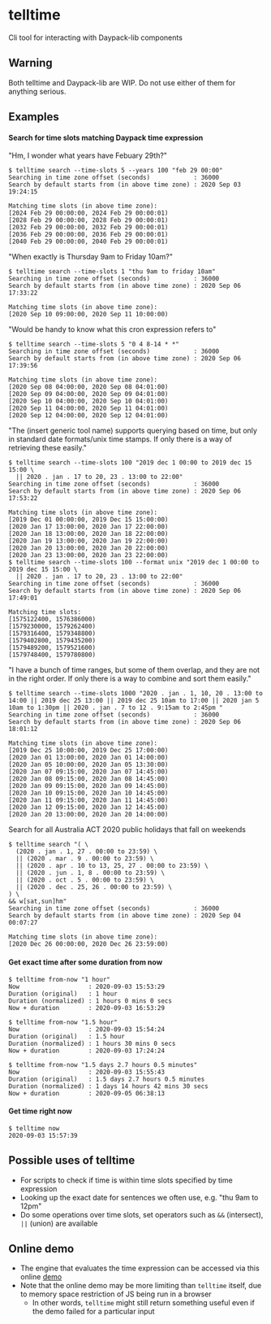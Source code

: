 # telltime
Cli tool for interacting with Daypack-lib components

## Warning
Both telltime and Daypack-lib are WIP. Do not use either of them for anything serious.

## Examples

#### Search for time slots matching Daypack time expression

"Hm, I wonder what years have Febuary 29th?"

```
$ telltime search --time-slots 5 --years 100 "feb 29 00:00"
Searching in time zone offset (seconds)            : 36000
Search by default starts from (in above time zone) : 2020 Sep 03 19:24:15

Matching time slots (in above time zone):
[2024 Feb 29 00:00:00, 2024 Feb 29 00:00:01)
[2028 Feb 29 00:00:00, 2028 Feb 29 00:00:01)
[2032 Feb 29 00:00:00, 2032 Feb 29 00:00:01)
[2036 Feb 29 00:00:00, 2036 Feb 29 00:00:01)
[2040 Feb 29 00:00:00, 2040 Feb 29 00:00:01)
```

"When exactly is Thursday 9am to Friday 10am?"

```
$ telltime search --time-slots 1 "thu 9am to friday 10am"
Searching in time zone offset (seconds)            : 36000
Search by default starts from (in above time zone) : 2020 Sep 06 17:33:22

Matching time slots (in above time zone):
[2020 Sep 10 09:00:00, 2020 Sep 11 10:00:00)
```

"Would be handy to know what this cron expression refers to"

```
$ telltime search --time-slots 5 "0 4 8-14 * *"
Searching in time zone offset (seconds)            : 36000
Search by default starts from (in above time zone) : 2020 Sep 06 17:39:56

Matching time slots (in above time zone):
[2020 Sep 08 04:00:00, 2020 Sep 08 04:01:00)
[2020 Sep 09 04:00:00, 2020 Sep 09 04:01:00)
[2020 Sep 10 04:00:00, 2020 Sep 10 04:01:00)
[2020 Sep 11 04:00:00, 2020 Sep 11 04:01:00)
[2020 Sep 12 04:00:00, 2020 Sep 12 04:01:00)
```

"The (insert generic tool name) supports querying based on time, but only in standard date formats/unix time stamps. If only there is a way of retrieving these easily."

```
$ telltime search --time-slots 100 "2019 dec 1 00:00 to 2019 dec 15 15:00 \
  || 2020 . jan . 17 to 20, 23 . 13:00 to 22:00"
Searching in time zone offset (seconds)            : 36000
Search by default starts from (in above time zone) : 2020 Sep 06 17:53:22

Matching time slots (in above time zone):
[2019 Dec 01 00:00:00, 2019 Dec 15 15:00:00)
[2020 Jan 17 13:00:00, 2020 Jan 17 22:00:00)
[2020 Jan 18 13:00:00, 2020 Jan 18 22:00:00)
[2020 Jan 19 13:00:00, 2020 Jan 19 22:00:00)
[2020 Jan 20 13:00:00, 2020 Jan 20 22:00:00)
[2020 Jan 23 13:00:00, 2020 Jan 23 22:00:00)
$ telltime search --time-slots 100 --format unix "2019 dec 1 00:00 to 2019 dec 15 15:00 \
  || 2020 . jan . 17 to 20, 23 . 13:00 to 22:00"
Searching in time zone offset (seconds)            : 36000
Search by default starts from (in above time zone) : 2020 Sep 06 17:49:01

Matching time slots:
[1575122400, 1576386000)
[1579230000, 1579262400)
[1579316400, 1579348800)
[1579402800, 1579435200)
[1579489200, 1579521600)
[1579748400, 1579780800)
```

"I have a bunch of time ranges, but some of them overlap, and they are not in the right order. If only there is a way to combine and sort them easily."

```
$ telltime search --time-slots 1000 "2020 . jan . 1, 10, 20 . 13:00 to 14:00 || 2019 dec 25 13:00 || 2019 dec 25 10am to 17:00 || 2020 jan 5 10am to 1:30pm || 2020 . jan . 7 to 12 . 9:15am to 2:45pm "
Searching in time zone offset (seconds)            : 36000
Search by default starts from (in above time zone) : 2020 Sep 06 18:01:12

Matching time slots (in above time zone):
[2019 Dec 25 10:00:00, 2019 Dec 25 17:00:00)
[2020 Jan 01 13:00:00, 2020 Jan 01 14:00:00)
[2020 Jan 05 10:00:00, 2020 Jan 05 13:30:00)
[2020 Jan 07 09:15:00, 2020 Jan 07 14:45:00)
[2020 Jan 08 09:15:00, 2020 Jan 08 14:45:00)
[2020 Jan 09 09:15:00, 2020 Jan 09 14:45:00)
[2020 Jan 10 09:15:00, 2020 Jan 10 14:45:00)
[2020 Jan 11 09:15:00, 2020 Jan 11 14:45:00)
[2020 Jan 12 09:15:00, 2020 Jan 12 14:45:00)
[2020 Jan 20 13:00:00, 2020 Jan 20 14:00:00)
```

Search for all Australia ACT 2020 public holidays that fall on weekends

```
$ telltime search "( \
  (2020 . jan . 1, 27 . 00:00 to 23:59) \
  || (2020 . mar . 9 . 00:00 to 23:59) \
  || (2020 . apr . 10 to 13, 25, 27 . 00:00 to 23:59) \
  || (2020 . jun . 1, 8 . 00:00 to 23:59) \
  || (2020 . oct . 5 . 00:00 to 23:59) \
  || (2020 . dec . 25, 26 . 00:00 to 23:59) \
) \
&& w[sat,sun]hm"
Searching in time zone offset (seconds)            : 36000
Search by default starts from (in above time zone) : 2020 Sep 04 00:07:27

Matching time slots (in above time zone):
[2020 Dec 26 00:00:00, 2020 Dec 26 23:59:00)
```

#### Get exact time after some duration from now

```
$ telltime from-now "1 hour"
Now                   : 2020-09-03 15:53:29
Duration (original)   : 1 hour
Duration (normalized) : 1 hours 0 mins 0 secs
Now + duration        : 2020-09-03 16:53:29
```

```
$ telltime from-now "1.5 hour"
Now                   : 2020-09-03 15:54:24
Duration (original)   : 1.5 hour
Duration (normalized) : 1 hours 30 mins 0 secs
Now + duration        : 2020-09-03 17:24:24
```

```
$ telltime from-now "1.5 days 2.7 hours 0.5 minutes"
Now                   : 2020-09-03 15:55:43
Duration (original)   : 1.5 days 2.7 hours 0.5 minutes
Duration (normalized) : 1 days 14 hours 42 mins 30 secs
Now + duration        : 2020-09-05 06:38:13
```

#### Get time right now

```
$ telltime now
2020-09-03 15:57:39
```

## Possible uses of telltime

- For scripts to check if time is within time slots specified by time expression
- Looking up the exact date for sentences we often use, e.g. "thu 9am to 12pm"
- Do some operations over time slots, set operators such as `&&` (intersect), `||` (union) are available

## Online demo

- The engine that evaluates the time expression can be accessed via this online [demo](https://daypack-dev.github.io/time-expr-demo/)
- Note that the online demo may be more limiting than `telltime` itself, due to memory space restriction of JS being run in a browser
  - In other words, `telltime` might still return something useful even if the demo failed for a particular input
